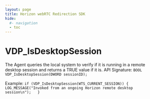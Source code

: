 ```yaml
---
layout: page
title: Horizon webRTC Redirection SDK
hide:
  #- navigation
  - toc
---
```


# VDP_IsDesktopSession 
The Agent queries the local system to verify if it is running in a remote desktop session and returns a TRUE value if it is.
 API Signature: 
 `BOOL VDP_IsDesktopSession(DWORD sessionID);`

 Example:
 `if (VDP_IsDesktopSession(WTS_CURRENT_SESSION)) { 
     LOG_MESSAGE("Invoked from an ongoing Horizon remote desktop session\n");  
  }`